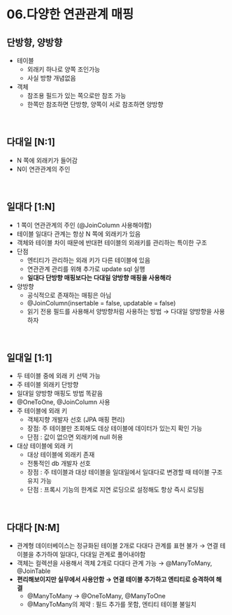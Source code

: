 # 06.다양한 연관관계 매핑

## 단방향, 양방향

- 테이블
    - 외래키 하나로 양쪽 조인가능
    - 사실 방향 개념없음
- 객체
    - 참조용 필드가 있는 쪽으로만 참조 가능
    - 한쪽만 참조하면 단방향, 양쪽이 서로 참조하면 양방향
    

<br>

## 다대일 [N:1]

- N 쪽에 외래키가 들어감
- N이 연관관계의 주인

<br>

## 일대다 [1:N]

- 1 쪽이 연관관계의 주인 (@JoinColumn 사용해야함)
- 테이블 일대다 관계는 항상 N 쪽에 외래키가 있음
- 객체와 테이블 차이 때문에 반대편 테이블의 외래키를 관리하는 특이한 구조
- 단점
    - 엔티티가 관리하는 외래 키가 다른 테이블에 있음
    - 연관관계 관리를 위해 추가로 update sql 실행
    - **일대다 단방향 매핑보다는 다대일 양방향 매핑을 사용해라**
- 양방향
    - 공식적으로 존재하는 매핑은 아님
    - @JoinColumn(insertable = false, updatable = false)
    - 읽기 전용 필드를 사용해서 양방향처럼 사용하는 방법 → 다대일 양방향을 사용하자
    

<br>

## 일대일 [1:1]

- 두 테이블 중에 외래 키 선택 가능
- 주 테이블 외래키 단방향
- 일대일 양방향 매핑도 방법 똑같음
- @OneToOne, @JoinColumn 사용
- 주 테이블에 외래 키
    - 객체지향 개발자 선호 (JPA 매핑 편리)
    - 장점: 주 테이블만 조회해도 데상 테이블에 데이터가 있는지 확인 가능
    - 단점 : 값이 없으면 외래키에 null 허용
- 대상 테이블에 외래 키
    - 대상 테이블에 외래키 존재
    - 전통적인 db 개발자 선호
    - 장점 : 주 테이블과 대상 테이블을 일대일에서 일대다로 변경할 때 테이블 구조 유지 가능
    - 단점 : 프록시 기능의 한계로 지연 로딩으로 설정해도 항상 즉시 로딩됨
    

<br>

## 다대다 [N:M]

- 관계형 데이터베이스는 정규화된 테이블 2개로 다대다 관계를 표현 불가 → 연결 테이블을 추가하여 일대다, 다대일 관계로 풀어내야함
- 객체는 컬렉션을 사용해서 객체 2개로 다대다 관계 가능 → @ManyToMany, @JoinTable
- **편리해보이지만 실무에서 사용안함 → 연결 테이블 추가하고 엔티티로 승격하여 해결**
    - @ManyToMany → @OneToMany, @ManyToOne
    - @ManyToMany의 제약 : 필드 추가를 못함, 엔티티 테이블 불일치